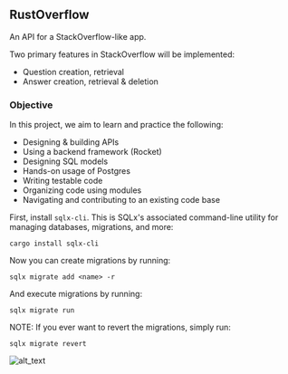 ## RustOverflow
An API for a StackOverflow-like app.

Two primary features in StackOverflow will be implemented:

*  Question creation, retrieval
*  Answer creation, retrieval & deletion

### Objective

In this project, we aim to learn and practice the following:

*  Designing & building APIs
*  Using a backend framework (Rocket)
*  Designing SQL models
*  Hands-on usage of Postgres
*  Writing testable code
*  Organizing code using modules
*  Navigating and contributing to an existing code base

First, install `sqlx-cli`. This is SQLx's associated command-line utility for managing databases, migrations, and more:
```
cargo install sqlx-cli  
```

Now you can create migrations by running:
```
sqlx migrate add <name> -r  
```

And execute migrations by running:
```
sqlx migrate run  
```

NOTE: If you ever want to revert the migrations, simply run:
```
sqlx migrate revert  
```

![alt_text](https://github.com/petrostrak/musializer/blob/main/api.gif)